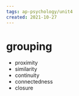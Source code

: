 ```yaml
---
tags: ap-psychology/unit4 
created: 2021-10-27
---
```


# grouping

- proximity
- similarity
- continuity
- connectedness
- closure 

